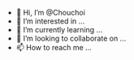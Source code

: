 - 👋 Hi, I’m @Chouchoi
- 👀 I’m interested in ...
- 🌱 I’m currently learning ...
- 💞️ I’m looking to collaborate on ...
- 📫 How to reach me ...

<!---
Chouchoi/Chouchoi is a ✨ special ✨ repository because its `README.md` (this file) appears on your GitHub profile.
You can click the Preview link to take a look at your changes.
--->
